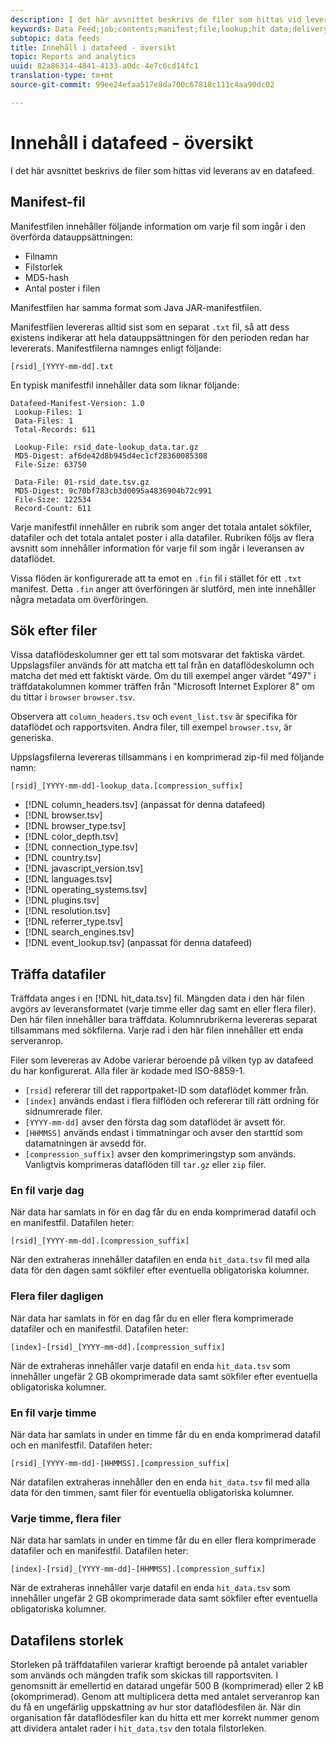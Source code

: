 ```yaml
---
description: I det här avsnittet beskrivs de filer som hittas vid leverans av en datafeed.
keywords: Data Feed;job;contents;manifest;file;lookup;hit data;delivery contents
subtopic: data feeds
title: Innehåll i datafeed - översikt
topic: Reports and analytics
uuid: 82a86314-4841-4133-a0dc-4e7c6cd14fc1
translation-type: tm+mt
source-git-commit: 99ee24efaa517e8da700c67818c111c4aa90dc02

---
```



# Innehåll i datafeed - översikt

I det här avsnittet beskrivs de filer som hittas vid leverans av en datafeed.

## Manifest-fil

Manifestfilen innehåller följande information om varje fil som ingår i den överförda datauppsättningen:

* Filnamn
* Filstorlek
* MD5-hash
* Antal poster i filen

Manifestfilen har samma format som Java JAR-manifestfilen.

Manifestfilen levereras alltid sist som en separat `.txt` fil, så att dess existens indikerar att hela datauppsättningen för den perioden redan har levererats. Manifestfilerna namnges enligt följande:

```text
[rsid]_[YYYY-mm-dd].txt
```

En typisk manifestfil innehåller data som liknar följande:

```text
Datafeed-Manifest-Version: 1.0
 Lookup-Files: 1
 Data-Files: 1
 Total-Records: 611

 Lookup-File: rsid_date-lookup_data.tar.gz
 MD5-Digest: af6de42d8b945d4ec1cf28360085308
 File-Size: 63750

 Data-File: 01-rsid_date.tsv.gz
 MD5-Digest: 9c70bf783cb3d0095a4836904b72c991
 File-Size: 122534
 Record-Count: 611
```

Varje manifestfil innehåller en rubrik som anger det totala antalet sökfiler, datafiler och det totala antalet poster i alla datafiler. Rubriken följs av flera avsnitt som innehåller information för varje fil som ingår i leveransen av dataflödet.

Vissa flöden är konfigurerade att ta emot en `.fin` fil i stället för ett `.txt` manifest. Detta `.fin` anger att överföringen är slutförd, men inte innehåller några metadata om överföringen.

## Sök efter filer

Vissa dataflödeskolumner ger ett tal som motsvarar det faktiska värdet. Uppslagsfiler används för att matcha ett tal från en dataflödeskolumn och matcha det med ett faktiskt värde. Om du till exempel anger värdet &quot;497&quot; i träffdatakolumnen kommer träffen från &quot;Microsoft Internet Explorer 8&quot; om du tittar i `browser` `browser.tsv`.

Observera att `column_headers.tsv` och `event_list.tsv` är specifika för dataflödet och rapportsviten. Andra filer, till exempel `browser.tsv`, är generiska.

Uppslagsfilerna levereras tillsammans i en komprimerad zip-fil med följande namn:

```text
[rsid]_[YYYY-mm-dd]-lookup_data.[compression_suffix]
```

* [!DNL column_headers.tsv] (anpassat för denna datafeed)
* [!DNL browser.tsv]
* [!DNL browser_type.tsv]
* [!DNL color_depth.tsv]
* [!DNL connection_type.tsv]
* [!DNL country.tsv]
* [!DNL javascript_version.tsv]
* [!DNL languages.tsv]
* [!DNL operating_systems.tsv]
* [!DNL plugins.tsv]
* [!DNL resolution.tsv]
* [!DNL referrer_type.tsv]
* [!DNL search_engines.tsv]
* [!DNL event_lookup.tsv] (anpassat för denna datafeed)

## Träffa datafiler

Träffdata anges i en [!DNL hit_data.tsv] fil. Mängden data i den här filen avgörs av leveransformatet (varje timme eller dag samt en eller flera filer). Den här filen innehåller bara träffdata. Kolumnrubrikerna levereras separat tillsammans med sökfilerna. Varje rad i den här filen innehåller ett enda serveranrop.

Filer som levereras av Adobe varierar beroende på vilken typ av datafeed du har konfigurerat. Alla filer är kodade med ISO-8859-1.

* `[rsid]` refererar till det rapportpaket-ID som dataflödet kommer från.
* `[index]` används endast i flera filflöden och refererar till rätt ordning för sidnumrerade filer.
* `[YYYY-mm-dd]` avser den första dag som dataflödet är avsett för.
* `[HHMMSS]` används endast i timmatningar och avser den starttid som datamatningen är avsedd för.
* `[compression_suffix]` avser den komprimeringstyp som används. Vanligtvis komprimeras dataflöden till `tar.gz` eller `zip` filer.

### En fil varje dag

När data har samlats in för en dag får du en enda komprimerad datafil och en manifestfil. Datafilen heter:

`[rsid]_[YYYY-mm-dd].[compression_suffix]`

När den extraheras innehåller datafilen en enda `hit_data.tsv` fil med alla data för den dagen samt sökfiler efter eventuella obligatoriska kolumner.

### Flera filer dagligen

När data har samlats in för en dag får du en eller flera komprimerade datafiler och en manifestfil. Datafilen heter:

`[index]-[rsid]_[YYYY-mm-dd].[compression_suffix]`

När de extraheras innehåller varje datafil en enda `hit_data.tsv` som innehåller ungefär 2 GB okomprimerade data samt sökfiler efter eventuella obligatoriska kolumner.

### En fil varje timme

När data har samlats in under en timme får du en enda komprimerad datafil och en manifestfil. Datafilen heter:

`[rsid]_[YYYY-mm-dd]-[HHMMSS].[compression_suffix]`

När datafilen extraheras innehåller den en enda `hit_data.tsv` fil med alla data för den timmen, samt filer för eventuella obligatoriska kolumner.

### Varje timme, flera filer

När data har samlats in under en timme får du en eller flera komprimerade datafiler och en manifestfil. Datafilen heter:

`[index]-[rsid]_[YYYY-mm-dd]-[HHMMSS].[compression_suffix]`

När de extraheras innehåller varje datafil en enda `hit_data.tsv` som innehåller ungefär 2 GB okomprimerade data samt sökfiler efter eventuella obligatoriska kolumner.

## Datafilens storlek

Storleken på träffdatafilen varierar kraftigt beroende på antalet variabler som används och mängden trafik som skickas till rapportsviten. I genomsnitt är emellertid en datarad ungefär 500 B (komprimerad) eller 2 kB (okomprimerad). Genom att multiplicera detta med antalet serveranrop kan du få en ungefärlig uppskattning av hur stor dataflödesfilen är. När din organisation får dataflödesfiler kan du hitta ett mer korrekt nummer genom att dividera antalet rader i `hit_data.tsv` den totala filstorleken.
